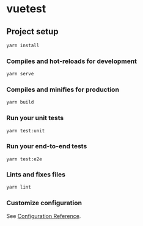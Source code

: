 # vuetest

## Project setup

```bash
yarn install
```

### Compiles and hot-reloads for development

```bash
yarn serve
```

### Compiles and minifies for production

```bash
yarn build
```

### Run your unit tests

```bash
yarn test:unit
```

### Run your end-to-end tests

```base
yarn test:e2e
```

### Lints and fixes files

```bash
yarn lint
```

### Customize configuration

See [Configuration Reference](https://cli.vuejs.org/config/).
